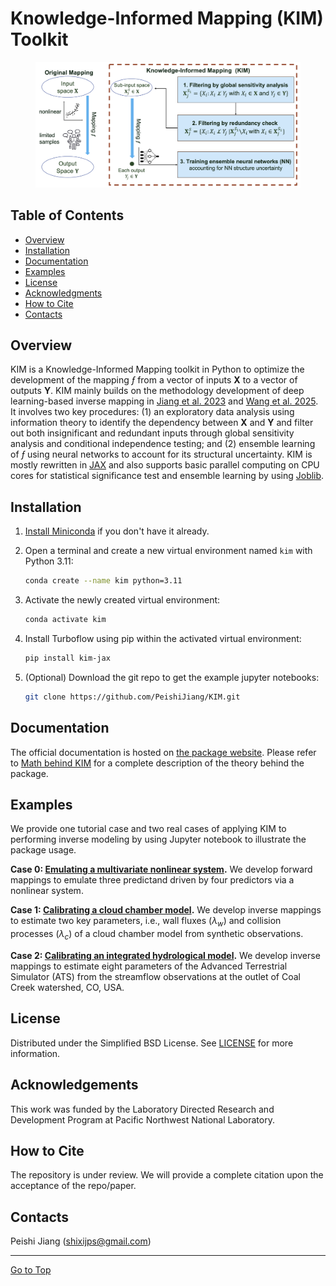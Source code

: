 # Knowledge-Informed Mapping (KIM) Toolkit

<figure>
  <img src="./docs/figures/Figure-KIM.png" alt="">
</figure>

## Table of Contents
- [Overview](#overview)
- [Installation](#installation)
- [Documentation](#documentation)
- [Examples](#examples)
- [License](#license)
- [Acknowledgments](#acknowledgments)
- [How to Cite](#how-to-cite)
- [Contacts](#contacts)

## Overview
KIM is a Knowledge-Informed Mapping toolkit in Python to optimize the development of the mapping $ƒ$ from a vector of inputs $\mathbf{X}$ to a vector of outputs $\mathbf{Y}$. KIM mainly builds on the methodology development of deep learning-based inverse mapping in [Jiang et al. 2023](https://hess.copernicus.org/articles/27/2621/2023/hess-27-2621-2023.html) and [Wang et al. 2025](TBD). It involves two key procedures: (1) an exploratory data analysis using information theory to identify the dependency between $\mathbf{X}$ and $\mathbf{Y}$ and filter out both insignificant and redundant inputs through global sensitivity analysis and conditional independence testing; and (2) ensemble learning of $ƒ$ using neural networks to account for its structural uncertainty. KIM is mostly rewritten in [JAX](https://github.com/jax-ml/jax) and also supports basic parallel computing on CPU cores for statistical significance test and ensemble learning by using [Joblib](https://joblib.readthedocs.io/en/stable/).

## Installation
1. [Install Miniconda](https://docs.anaconda.com/free/miniconda/miniconda-install/) if you don't have it already.

2. Open a terminal and create a new virtual environment named `kim` with Python 3.11:
   ```bash
   conda create --name kim python=3.11
   ```

3. Activate the newly created virtual environment:
   ```bash
   conda activate kim
   ```

4. Install Turboflow using pip within the activated virtual environment:
   ```bash
   pip install kim-jax
   ```

5. (Optional) Download the git repo to get the example jupyter notebooks:
    ```bash
    git clone https://github.com/PeishiJiang/KIM.git
    ```

## Documentation
<!-- Please refer to [the Approach](./doc/math.md) for a complete description of the mathematical method. -->
The official documentation is hosted on [the package website](https://peishijiang.github.io/KIM). Please refer to [Math behind KIM](https://peishijiang.github.io/KIM/math.html) for a complete description of the theory behind the package.

## Examples
We provide one tutorial case and two real cases of applying KIM to performing inverse modeling by using Jupyter notebook to illustrate the package usage.

**Case 0: [Emulating a multivariate nonlinear system](./examples/tutorial/).** We develop forward mappings to emulate three predictand driven by four predictors via a nonlinear system.

**Case 1: [Calibrating a cloud chamber model](./examples/im_cloudmodel/).** We develop inverse mappings to estimate two key parameters, i.e., wall fluxes ($\lambda_w$) and collision processes ($\lambda_c$) of a cloud chamber model from synthetic observations.

**Case 2: [Calibrating an integrated hydrological model](./examples/im_ats/).** We develop inverse mappings to estimate eight parameters of the Advanced Terrestrial Simulator (ATS) from the streamflow observations at the outlet of Coal Creek watershed, CO, USA.

## License
Distributed under the Simplified BSD License. See [LICENSE](./LICENSE) for more information.

## Acknowledgements
This work was funded by the Laboratory Directed Research and Development Program at Pacific Northwest National Laboratory. 

## How to Cite
The repository is under review. We will provide a complete citation upon the acceptance of the repo/paper.

## Contacts
Peishi Jiang (shixijps@gmail.com)

<hr>

[Go to Top](#table-of-contents)